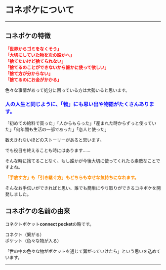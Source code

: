 # コネポケについて
<hr>

## <b>コネポケの特徴</b>
<font color="#ff0000"><b>
「世界からゴミをなくそう」<br>
「大切にしていた物を次の誰かへ」<br>
「捨てたいけど捨てられない」<br>
「捨てるのことができないから誰かに使って欲しい」<br>
「捨て方が分からない」<br>
「捨てるのにお金がかかる」</b></font> <br>

色々な事情があって処分に困っている方は大勢いると思います。

<font color="#0000ff"><h3>人の人生と同じように、「物」にも思い出や物語がたくさんあります。</h3></font>

「初めての給料で買った」「人からもらった」「産まれた時からずっと使っていた」「何年間も生活の一部であった」「恋人と使った」

数えきれないほどのストーリーがあると思います。

でも役目を終えることも時にはあります......

そんな時に捨てることなく、もし誰かが今後大切に使ってくれたら素敵なことですよね。

<font color="#ff8c00"><b>「手放す方」も「引き継ぐ方」もどちらも幸せな気持ちになれます。</b></font>

そんなお手伝いができればと思い、誰でも簡単にやり取りができるコネポケを開発しました。<br>

## <b>コネポケの名前の由来</b>

コネクトポケット<b>connect pocket</b>の略です。

コネクト（繋がる）<br>
ポケット（色々な物が入る）

「世の中の色々な物がポケットを通じて繋がっていけたら」という思いを込めています。
<hr>